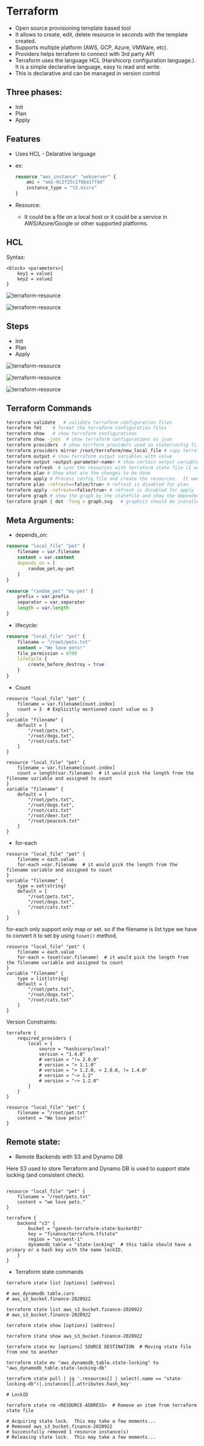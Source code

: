 # Terraform

- Open source provisioning template based tool
- It allows to create, edit, delete resource in seconds with the template created.
- Supports multiple platform (AWS, GCP, Azure, VMWare, etc).
- Providers helps terraform to connect with 3rd party API
- Terraform uses the language HCL (Harshicorp configuration language.). It is a simple declarative language, easy to read and write.
- This is declarative and can be managed in version control

## Three phases:

- Init
- Plan
- Apply

## Features

- Uses HCL - Delarative language
- ex:

  ```tf
  resource "aws_instance" "webserver" {
      ami = "ami-Oc2f25c1f66a1ff4d"
      instance_type = "t2.micro"
  }
  ```

- Resource:
  - It could be a file on a local host or it could be a service in AWS/Azure/Google or other supported platforms.

## HCL

Syntax:

```hcl
<block> <parameters>{
    key1 = value1
    key2 = value2
}
```

![terraform-resource](images/hcl-resources.jpg "terraform-resource")

![terraform-resource](images/resStructure.jpg "terraform-resource")

## Steps

- Init
- Plan
- Apply

![terraform-resource](images/terraform_init.jpg "terraform-resource")

![terraform-resource](images/terraform_plan.jpg "terraform-resource")

![terraform-resource](images/terraform_apply.jpg "terraform-resource")

## Terraform Commands

```bash
terraform validate   # validate terraform configuration files
terraform fmt    # format the terraform configuration files
terraform show   # show terraform configurations
terraform show -json  # show terraform configurations as json
terraform providers  # show terrform providers used in state/config files
terraform providers mirror /root/terraform/new_local_file # copy terrafrom providers used in state/config files to another file
terraform output # show terraform output variables with value
terraform output <output-parameter-name> # show certain output variable value
terraform refresh  # sync the resources with terraform state file (I would refresh the state file if any manual updates happen in the realtime resources)
terraform plan # Show what are the changes to be done
terraform apply # Process config file and create the resources.  It would create the state file as well for the first time and update the statefile by calling refresh command.  But the refresh can be disabled by below command
terraform plan -refresh=<false/true> # refresh is disabled for plan
terraform apply -refresh=<false/true> # refresh is disabled for apply
terraform graph # show the graph by the statefile and show the dependency graph
terraform graph | dot -Tsvg > graph.svg   # graphviz should be installed.  Show the dependency graph as svg file.
```

## Meta Arguments:

- depends_on:

```tf
resource "local_file" "pet" {
    filename = var.filename
    content = var.content
    depends_on = [
        random_pet.my-pet
    ]
}

resource "random_pet" "my-pet" {
    prefix = var.prefix
    separator = var.separator
    length = var.length
}
```

- lifecycle:

```tf
resource "local_file" "pet" {
    filename = "/root/pets.txt"
    content = "We love pets!"
    file_permission = 0700
    lifecycle {
        create_before_destroy = true
    }
}
```

- Count

```t
resource "local_file" "pet" {
    filename = var.filename[count.index]
    count = 3  # Explicitly mentioned count value as 3
}
variable "filename" {
    default = [
        "/root/pets.txt",
        "/root/dogs.txt",
        "/root/cats.txt"
    ]
}
```

```t
resource "local_file" "pet" {
    filename = var.filename[count.index]
    count = length(var.filename)  # it would pick the length from the filename variable and assigned to count
}
variable "filename" {
    default = [
        "/root/pets.txt",
        "/root/dogs.txt",
        "/root/cats.txt"
        "/root/deer.txt"
        "/root/peacock.txt"
    ]
}
```

- for-each

```t
resource "local_file" "pet" {
    filename = each.value
    for-each =var.filename  # it would pick the length from the filename variable and assigned to count
}
variable "filename" {
    type = set(string)
    default = [
        "/root/pets.txt",
        "/root/dogs.txt",
        "/root/cats.txt"
    ]
}
```

for-each only support only map or set. so if the filename is list type we have to convert it to set by using `toset()` method,

```t
resource "local_file" "pet" {
    filename = each.value
    for-each = toset(var.filename)  # it would pick the length from the filename variable and assigned to count
}
variable "filename" {
    type = list(string)
    default = [
        "/root/pets.txt",
        "/root/dogs.txt",
        "/root/cats.txt"
    ]
}
```

Version Constraints:

```t
terraform {
    required_providers {
        local = {
            source = "hashicorp/local"
            version = "1.4.0"
            # version = "!= 2.0.0"
            # version = "> 1.1.0"
            # version = "> 1.2.0, < 2.0.0, != 1.4.0"
            # version = "~> 1.2"
            # version = "~> 1.2.0"
        }
    }
}

resource "local_file" "pet" {
    filename = "/root/pet.txt"
    content = "We love pets!"
}
```

## Remote state:

- Remote Backends with S3 and Dynamo DB

Here S3 used to store Terraform and Dynamo DB is used to support state locking (and consistent check).

```t

resource "local_file" "pet" {
    filename = "/root/pets.txt"
    content = "we love pets."
}

terraform {
    backend "s3" {
        bucket = "ganesh-terraform-state-bucket01"
        key = "finance/terraform.tfstate"
        region = "us-west-1"
        dynamodb_table = "state-locking"  # this table should have a primary or a hash key with the name lockID.
    }
}

```

- Terraform state commands

```shell
terraform state list [options] [address]

# aws_dynamodb_table.cars
# aws_s3_bucket.finance-2020922

terraform state list aws_s3_bucket.finance-2020922
# aws_s3_bucket.finance-2020922

terraform state show [options] [address]

terraform state show aws_s3_bucket.finance-2020922

terraform state mv [options] SOURCE DESTINATION  # Moving state file from one to another

terraform state mv "aws_dynamodb_table.state-locking" to "aws_dynamodb_table.state-locking-db"

terraform state pull | jq '.resources[] | select(.name == "state-locking-db")|.instances[].attributes.hash_key'

# LockID

terraform state rm <RESOURCE-ADDRESS>  # Remove an item from terraform state file

# Acquiring state lock.  This may take a few moments...
# Removed aws_s3_bucket.finance-2020922
# Successfully removed 1 resource instance(s)
# Releasing state lock.  This may take a few moments...
```

